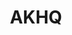 ---
git: https://github.com/tchiotludo/akhq
logohandle: akhqio
sort: akhq
title: AKHQ
website: https://akhq.io/
---